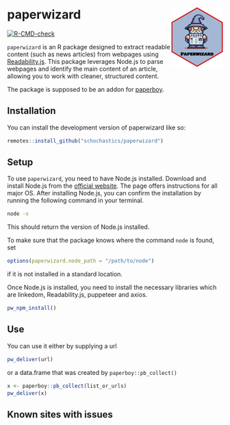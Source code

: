 
# paperwizard <img src="man/figures/logo.png" align="right" height="139" alt="" />

<!-- badges: start -->
[![R-CMD-check](https://github.com/schochastics/paperwizard/actions/workflows/R-CMD-check.yaml/badge.svg)](https://github.com/schochastics/paperwizard/actions/workflows/R-CMD-check.yaml)
<!-- badges: end -->

`paperwizard` is an R package designed to extract readable content (such as news
articles) from webpages using
[Readability.js](https://github.com/mozilla/readability). This package leverages
Node.js to parse webpages and identify the main content of an article, allowing
you to work with cleaner, structured content.

The package is supposed to be an addon for [paperboy](https://github.com/jbgruber/paperboy).

## Installation

You can install the development version of paperwizard like so:

``` r
remotes::install_github("schochastics/paperwizard")
```

## Setup

To use `paperwizard`, you need to have Node.js installed. Download and install Node.js from the [official
website](https://nodejs.org/en/download/package-manager). The page offers
instructions for all major OS. After installing Node.js, you can confirm the
installation by running the
following command in your terminal.
```bash
node -v
```
This should return the version of Node.js installed.

To make sure that the package knows where the command `node` is found, set 
```r
options(paperwizard.node_path = "/path/to/node")
```
if it is not installed in a standard location.

Once Node.js is installed, you need to install the necessary libraries which are
linkedom, Readability.js, puppeteer and axios.

```r
pw_npm_install()
```
## Use

You can use it either by supplying a url

```r
pw_deliver(url)
```

or a data.frame that was created by `paperboy::pb_collect()`
```r
x <- paperboy::pb_collect(list_or_urls)
pw_deliver(x)
```

## Known sites with issues
